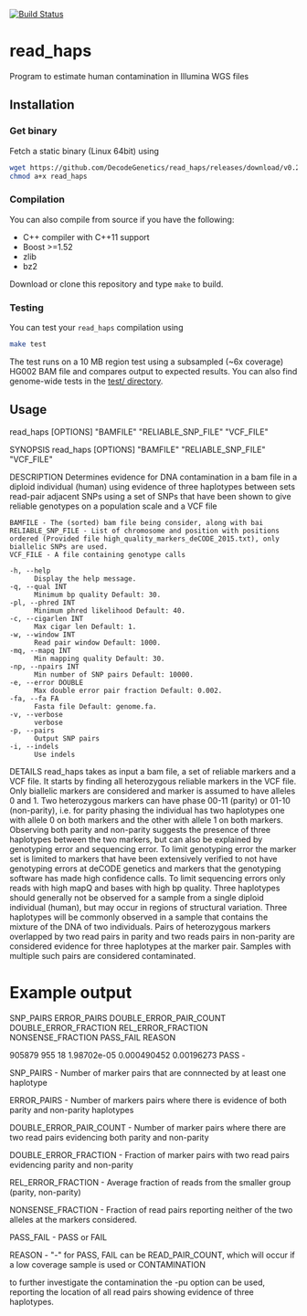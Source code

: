 [![Build Status](https://travis-ci.org/DecodeGenetics/read_haps.svg?branch=master)](https://travis-ci.org/DecodeGenetics/read_haps)

# read_haps
Program to estimate human contamination in Illumina WGS files

## Installation
### Get binary
Fetch a static binary (Linux 64bit) using

```sh
wget https://github.com/DecodeGenetics/read_haps/releases/download/v0.2/read_haps
chmod a+x read_haps
```

### Compilation
You can also compile from source if you have the following:
 * C++ compiler with C++11 support
 * Boost >=1.52
 * zlib
 * bz2

Download or clone this repository and type `make` to build.

### Testing
You can test your `read_haps` compilation using

```sh
make test
```

The test runs on a 10 MB region test using a subsampled (~6x coverage) HG002 BAM file and compares output to expected results. You can also find genome-wide tests in the [test/ directory](https://github.com/DecodeGenetics/read_haps/tree/add_test/test).

## Usage
 read_haps [OPTIONS] "BAMFILE" "RELIABLE_SNP_FILE" "VCF_FILE"

SYNOPSIS
    read_haps [OPTIONS] "BAMFILE" "RELIABLE_SNP_FILE" "VCF_FILE"

DESCRIPTION
    Determines evidence for DNA contamination in a bam file
    in a diploid individual (human) using evidence of three haplotypes
    between sets read-pair adjacent SNPs using a set of SNPs that
    have been shown to give reliable genotypes on a population scale and a VCF file

    BAMFILE - The (sorted) bam file being consider, along with bai
    RELIABLE_SNP_FILE - List of chromosome and position with positions ordered (Provided file high_quality_markers_deCODE_2015.txt), only biallelic SNPs are used.
    VCF_FILE - A file containing genotype calls

    -h, --help
          Display the help message.
    -q, --qual INT
          Minimum bp quality Default: 30.
    -pl, --phred INT
          Minimum phred likelihood Default: 40.
    -c, --cigarlen INT
          Max cigar len Default: 1.
    -w, --window INT
          Read pair window Default: 1000.
    -mq, --mapq INT
          Min mapping quality Default: 30.
    -np, --npairs INT
          Min number of SNP pairs Default: 10000.
    -e, --error DOUBLE
          Max double error pair fraction Default: 0.002.
    -fa, --fa FA
          Fasta file Default: genome.fa.
    -v, --verbose
          verbose
    -p, --pairs
          Output SNP pairs
    -i, --indels
          Use indels

DETAILS
  read_haps takes as input a bam file, a set of reliable markers and a VCF file. It starts by finding all heterozygous reliable markers in the VCF file.  Only biallelic
  markers are considered and  marker is assumed to have alleles 0 and 1. Two heterozygous markers can have phase 00-11 (parity) or 01-10 (non-parity), i.e. for parity 
  phasing the individual has two haplotypes one with allele 0 on both markers and the other with allele 1 on both markers.  Observing both parity and non-parity 
  suggests the presence of three haplotypes between the two markers, but can also be explained by genotyping error and sequencing error.  To limit genotyping error
  the marker set is limited to markers that have been extensively verified to not have genotyping errors at deCODE genetics and markers that the genotyping software 
  has made high confidence calls.  To limit sequencing errors only reads with high mapQ and bases with high bp quality.  Three haplotypes should generally not be 
  observed for a sample from a single diploid individual (human), but may occur in regions of structural variation.  Three haplotypes will be commonly observed in 
  a sample that contains the mixture of the DNA of two individuals. Pairs of heterozygous markers overlapped by two read pairs in parity and two reads pairs in 
  non-parity are considered evidence for three haplotypes at the marker pair.  Samples with multiple such pairs are considered contaminated.


# Example output

SNP_PAIRS ERROR_PAIRS DOUBLE_ERROR_PAIR_COUNT DOUBLE_ERROR_FRACTION REL_ERROR_FRACTION NONSENSE_FRACTION PASS_FAIL REASON

905879 955 18 1.98702e-05 0.000490452 0.00196273 PASS -

SNP_PAIRS - Number of marker pairs that are connnected by at least one haplotype

ERROR_PAIRS - Number of markers pairs where there is evidence of both parity and non-parity haplotypes

DOUBLE_ERROR_PAIR_COUNT - Number of marker pairs where there are two read pairs evidencing both parity and non-parity

DOUBLE_ERROR_FRACTION - Fraction of marker pairs with two read pairs evidencing parity and non-parity

REL_ERROR_FRACTION - Average fraction of reads from the smaller group (parity, non-parity)

NONSENSE_FRACTION - Fraction of read pairs reporting neither of the two alleles at the markers considered.

PASS_FAIL - PASS or FAIL

REASON - "-" for PASS, FAIL can be READ_PAIR_COUNT, which will occur if a low coverage sample is used or CONTAMINATION

to further investigate the contamination the -pu option can be used, reporting the location of all read pairs showing evidence of three haplotypes.
